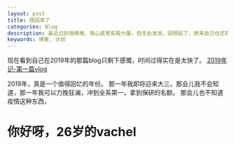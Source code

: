 ```yaml
---
layout: post
title: 我回来了
categories: Blog
description: 最近过的很艰难，我心底里有股力量，但无处发泄，回想起了，原来自己也还有一片小天地，所以我回来啦
keywords: 博客, 计划
---
```

现在看到自己在2019年的那篇blog只剩下感慨，时间过得实在是太快了。
[2019年记-第一篇vlog](https://vachelchen.github.io//2019/07/05/First/)

2019年，真是一个值得回忆的年份。
那一年我即将迎来大三，那会儿我不会知道，那一年我可以力挽狂澜，冲到全系第一，拿到保研的名额。
那会儿也不知道疫情这种东西，


# 你好呀，26岁的vachel